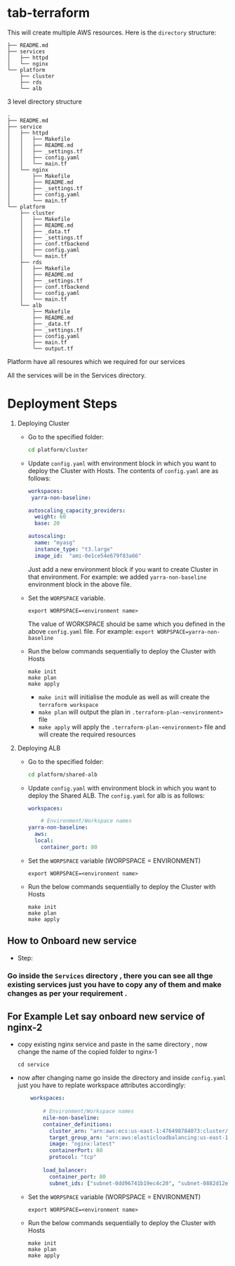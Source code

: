 # tab-terraform

This will create multiple AWS resources. Here is the `directory` structure:

```
├── README.md
├── services
│   ├── httpd
│   └── nginx
└── platform
    ├── cluster
    ├── rds
    └── alb
```
3 level directory structure

```
.
├── README.md
├── service
│   ├── httpd
│   │   ├── Makefile
│   │   ├── README.md
│   │   ├── _settings.tf
│   │   ├── config.yaml
│   │   └── main.tf
│   └── nginx
│       ├── Makefile
│       ├── README.md
│       ├── _settings.tf
│       ├── config.yaml
│       └── main.tf
└── platform
    ├── cluster
    │   ├── Makefile
    │   ├── README.md
    │   ├── _data.tf
    │   ├── _settings.tf
    │   ├── conf.tfbackend
    │   ├── config.yaml
    │   └── main.tf
    ├── rds
    │   ├── Makefile
    │   ├── README.md
    │   ├── _settings.tf
    │   ├── conf.tfbackend
    │   ├── config.yaml
    │   └── main.tf
    └── alb
        ├── Makefile
        ├── README.md
        ├── _data.tf
        ├── _settings.tf
        ├── config.yaml
        ├── main.tf
        └── output.tf
```

Platform have all resoures which we required for our services 

All the services will be in the Services directory.



# Deployment Steps

1. Deploying Cluster
    - Go to the specified folder:
        ```bash
        cd platform/cluster
        ```

    - Update `config.yaml` with environment block in which you want to deploy the Cluster with Hosts. The contents of `config.yaml` are as follows:
        ```yaml
        workspaces:
         yarra-non-baseline:

        autoscaling_capacity_providers:     
          weight: 60
          base: 20

        autoscaling:
          name: "myasg"
          instance_type: "t3.large"
          image_id:  "ami-0e1ce54e679f83a66"
 
        ```
        Just add a new environment block if you want to create Cluster in that environment. For example: we added `yarra-non-baseline` environment block in the above file.

    - Set the `WORPSPACE` variable.
        ```
        export WORPSPACE=<environment name>
        ```
        The value of WORKSPACE should be same which you defined in the above `config.yaml` file. For example: `export WORPSPACE=yarra-non-baseline`

    - Run the below commands sequentially to deploy the Cluster with Hosts
        ```
        make init
        make plan
        make apply
        ```
        - `make init` will initialise the module as well as will create the `terraform workspace`
        - `make plan` will output the plan in `.terraform-plan-<environment>` file
        - `make apply` will apply the `.terraform-plan-<environment>` file and will create the required resources

2. Deploying  ALB
    - Go to the specified folder:
        ```bash
        cd platform/shared-alb
        ```

    - Update `config.yaml` with environment block in which you want to deploy the Shared ALB. The `config.yaml` for alb is as follows:
        ```yaml
        workspaces:

            # Environment/Workspace names
        yarra-non-baseline:
          aws:   
          local:
            container_port: 80

        ```

    - Set the `WORPSPACE` variable (WORPSPACE = ENVIRONMENT)
        ```
        export WORPSPACE=<environment name>
        ```

    - Run the below commands sequentially to deploy the Cluster with Hosts
        ```
        make init
        make plan
        make apply
        ```
        

## How to Onboard new service

- Step:

### Go inside the ```Services``` directory , there you can see all thge existing services just you have to copy any of them and make changes as per your requirement .
    
  ##  For Example Let say onboard new service of nginx-2

- copy existing nginx service and paste in the same directory , now change the name of the copied folder to nginx-1

     ```cd service```
     
- now after changing name go inside the directory and inside ```config.yaml``` just you have to replate workspace attributes accordingly:    
       
    ```yaml
        workspaces:
            
            # Environment/Workspace names
            nile-non-baseline:
            container_definitions:
              cluster_arn: "arn:aws:ecs:us-east-1:476498784073:cluster/ecs-ec2"
              target_group_arn: "arn:aws:elasticloadbalancing:us-east-1:476498784073:targetgroup/demo-ecs-sample/69f3b4a28e134d99"
              image: "nginx:latest"
              containerPort: 80
              protocol: "tcp"
        
            load_balancer:
              container_port: 80
              subnet_ids: ["subnet-0dd96741b19ec4c20", "subnet-0882d12e9929ce102"]
     ```


    - Set the `WORPSPACE` variable (WORPSPACE = ENVIRONMENT)
        ```
        export WORPSPACE=<environment name>
        ```

    - Run the below commands sequentially to deploy the Cluster with Hosts
        ```
        make init
        make plan
        make apply
        ```

        
























